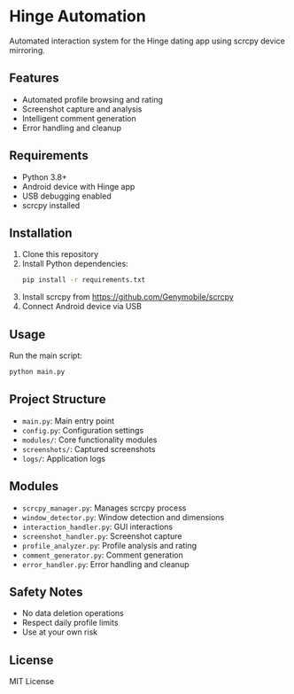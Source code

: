 # Hinge Automation

Automated interaction system for the Hinge dating app using scrcpy device mirroring.

## Features

- Automated profile browsing and rating
- Screenshot capture and analysis
- Intelligent comment generation
- Error handling and cleanup

## Requirements

- Python 3.8+
- Android device with Hinge app
- USB debugging enabled
- scrcpy installed

## Installation

1. Clone this repository
2. Install Python dependencies:
   ```bash
   pip install -r requirements.txt
   ```
3. Install scrcpy from https://github.com/Genymobile/scrcpy
4. Connect Android device via USB

## Usage

Run the main script:
```bash
python main.py
```

## Project Structure

- `main.py`: Main entry point
- `config.py`: Configuration settings
- `modules/`: Core functionality modules
- `screenshots/`: Captured screenshots
- `logs/`: Application logs

## Modules

- `scrcpy_manager.py`: Manages scrcpy process
- `window_detector.py`: Window detection and dimensions
- `interaction_handler.py`: GUI interactions
- `screenshot_handler.py`: Screenshot capture
- `profile_analyzer.py`: Profile analysis and rating
- `comment_generator.py`: Comment generation
- `error_handler.py`: Error handling and cleanup

## Safety Notes

- No data deletion operations
- Respect daily profile limits
- Use at your own risk

## License

MIT License
